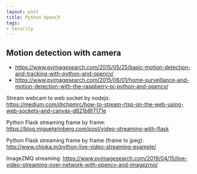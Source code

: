 ```yaml
---
layout: post
title: Python OpenCV
tags:
- Security
---
```


## Motion detection with camera

- https://www.pyimagesearch.com/2015/05/25/basic-motion-detection-and-tracking-with-python-and-opencv/
- https://www.pyimagesearch.com/2015/06/01/home-surveillance-and-motion-detection-with-the-raspberry-pi-python-and-opencv/

Stream webcam to web socket by nodejs: https://medium.com/@chpmrc/how-to-stream-rtsp-on-the-web-using-web-sockets-and-canvas-d821b8f7171e

Python Flask streaming frame by frame: https://blog.miguelgrinberg.com/post/video-streaming-with-flask

Python Flask streaming frame by frame (frame to jpeg): http://www.chioka.in/python-live-video-streaming-example/

ImageZMQ streaming: https://www.pyimagesearch.com/2019/04/15/live-video-streaming-over-network-with-opencv-and-imagezmq/
